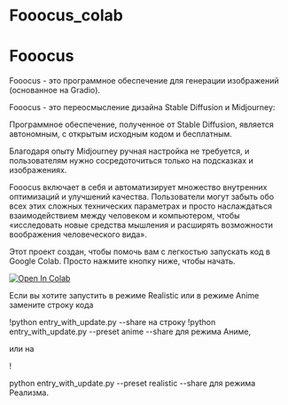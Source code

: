 # Fooocus_colab
<!DOCTYPE html>
<html>
<head>
    
</head>
<body>
    <h1>Fooocus</h1>
<p>Fooocus - это программное обеспечение для генерации изображений (основанное на Gradio).</p>

<p>Fooocus - это переосмысление дизайна Stable Diffusion и Midjourney:</p>

<p>Программное обеспечение, полученное от Stable Diffusion, является автономным, с открытым исходным кодом и бесплатным.</p>

<p>Благодаря опыту Midjourney ручная настройка не требуется, и пользователям нужно сосредоточиться только на подсказках и изображениях.</p>

<p>Fooocus включает в себя и автоматизирует множество внутренних оптимизаций и улучшений качества. Пользователи могут забыть обо всех этих сложных технических параметрах и просто наслаждаться взаимодействием между человеком и компьютером, чтобы «исследовать новые средства мышления и расширять возможности воображения человеческого вида».</p>
    <p>Этот проект создан, чтобы помочь вам с легкостью запускать код в Google Colab. Просто нажмите кнопку ниже, чтобы начать.</p>
	
<a href="https://colab.research.google.com/drive/1R9BdUV5t-YxRIt9t0RMp2g8ndxk51oNl?usp=sharing" target="_blank">
    <img src="https://colab.research.google.com/assets/colab-badge.svg" alt="Open In Colab"/>
</a>
	<p>Если вы хотите запустить в режиме Realistic или в режиме Anime замените строку кода <p>!python entry_with_update.py --share на строку !python entry_with_update.py --preset anime --share для режима Аниме,</p> <p>или на</p>!<p>python entry_with_update.py --preset realistic --share для режима Реализма.</p>
</body>
</html>
